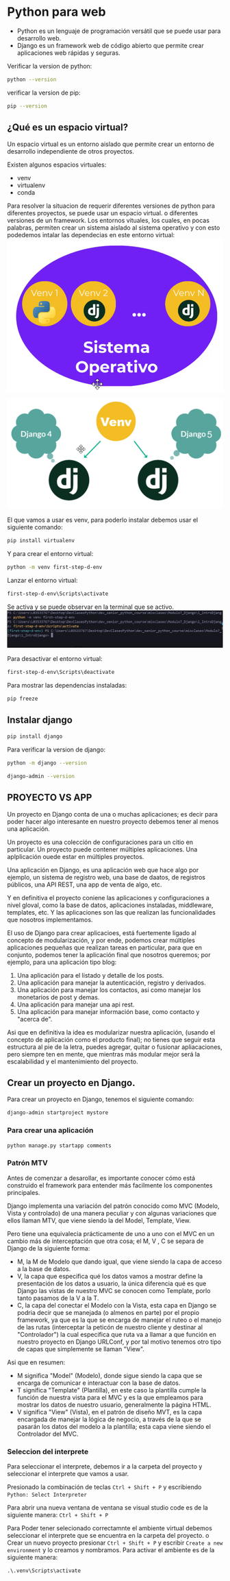 # Python para web

- Python es un lenguaje de programación versátil que se puede usar para desarrollo web.
- Django es un framework web de código abierto que permite crear aplicaciones web rápidas y seguras.

Verificar la version de python:

```bash
python --version
```

verificar la version de pip:

```bash
pip --version
```

## ¿Qué es un espacio virtual?

Un espacio virtual es un entorno aislado que permite crear un entorno de desarrollo independiente de otros proyectos.

Existen algunos espacios virtuales:

- venv
- virtualenv
- conda

Para resolver la situacion de requerir diferentes versiones de python para diferentes proyectos, se puede usar un espacio virtual. o diferentes versiones de un framework. Los entornos vituales, los cuales, en pocas palabras, permiten crear un sistema aislado al sistema operativo y con esto podedemos intalar las dependecias en este entorno virtual:
![alt text](image.png)

![alt text](image-1.png)

El que vamos a usar es venv, para poderlo instalar debemos usar el siguiente comando:

```bash
pip install virtualenv
```

Y para crear el entorno virtual:

```bash
python -m venv first-step-d-env
```

Lanzar el entorno virtual:

```bash
first-step-d-env\Scripts\activate
```

Se activa y se puede observar en la terminal que se activo.
![alt text](image-2.png)

Para desactivar el entorno virtual:

```bash
first-step-d-env\Scripts\deactivate
```

Para mostrar las dependencias instaladas:

```bash
pip freeze
```

## Instalar django

```bash
pip install django
```

Para verificar la version de django:

```bash
python -m django --version
```

```bash
django-admin --version
```

## PROYECTO VS APP

Un proyecto en Django conta de una o muchas aplicaciones; es decir para poder hacer algo interesante en nuestro proyecto debemos tener al menos una aplicación.

Un proyecto es una colección de configuraciones para un citio en particular. Un proyecto puede contener múltiples aplicaciones. Una aplplicación ouede estar en múltiples proyectos.

Una aplicación en Django, es una aplicación web que hace algo por ejemplo, un sistema de registro web, una base de daatos, de registros públicos, una API REST, una app de venta de algo, etc.

Y en definitiva el proyecto coniene las aplicaciones y configuraciones a nivel gloval, como la base de datos, aplicaciones instaladas, middleware, templates, etc. Y las aplicaciones son las que realizan las funcionalidades que nosotros implementamos.

El uso de Django para crear aplicacioes, está fuertemente ligado al concepto de modularización, y por ende, podemos crear múltiples aplicaciones pequeñas que realizan tareas en particular, para que en conjunto, podemos tener la aplicación final que nosotros queremos; por ejemplo, para una aplicación tipo blog:

1. Una aplicación para el listado y detalle de los posts.
2. Una aplicación para manejar la autenticación, registro y derivados.
3. Una aplicación para manejar los contactos, asi como manejar los monetarios de post y demas.
4. Una aplicación para manejar una api rest.
5. Una aplicación para manejar información base, como contacto y "acerca de".

Asi que en definitiva la idea es modularizar nuestra aplicación, (usando el concepto de aplicación como el producto final); no tienes que seguir esta estructura al pie de la letra, puedes agregar, quitar o fusionar apliacaciones, pero siempre ten en mente, que mientras más modular mejor será la escalabilidad y el mantenimiento del proyecto.

## Crear un proyecto en Django.

Para crear un proyecto en Django, tenemos el siguiente comando:

```bash
django-admin startproject mystore
```

### Para crear una aplicación

```bash
python manage.py startapp comments
```

### Patrón MTV

Antes de comenzar a desarollar, es importante conocer cómo está construido el framework para entender más facilmente los componentes principales.

Django implementa una variación del patrón conocido como MVC (Modelo, Vista y controlado) de una manera peculiar y con algunas variaciones que ellos llaman MTV, que viene siendo la del Model, Template, View.

Pero tiene una equivalecia prácticamente de uno a uno con el MVC en un cambio más de interceptación que otra cosa; el M, V , C se separa de Django de la siguiente forma:

- M, la M de Modelo que dando igual, que viene siendo la capa de acceso a la base de datos.
- V, la capa que especifica qué los datos vamos a mostrar define la presentación de los datos a usuario, la única diferencia qué es que Django las vistas de nuestro MVC se conocen como Template, porlo tanto pasamos de la V a la T.
- C, la capa del conectar el Modelo con la Vista, esta capa en Django se podria decir que se manejada (o almenos en parte) por el propio framework, ya que es la que se encarga de manejar el ruteo o el manejo de las rutas (interceptar la peticón de nuestro cliente y destinar al "Controlador") la cual especifica que ruta va a llamar a que función en nuestro proyecto en Django URLConf, y por tal motivo tenemos otro tipo de capas que simplemente se llaman "View".

Asi que en resumen:

- M significa "Model" (Modelo), donde sigue siendo la capa que se encarga de comunicar e interactuar con la base de datos.
- T significa "Template" (Plantilla), en este caso la plantilla cumple la función de nuestra vista para el MVC y es la que empleamos para mostrar los datos de nuestro usuario, generalmente la página HTML.
- V significa "View" (Vista), en el patrón de diseño MVT, es la capa encargada de manejar la lógica de negocio, a través de la que se pasarán los datos del modelo a la plantilla; esta capa viene siendo el Controlador del MVC.

### Seleccion del interprete

Para seleccionar el interprete, debemos ir a la carpeta del proyecto y seleccionar el interprete que vamos a usar.

Presionado la combinación de teclas `Ctrl + Shift + P` y escribiendo `Python: Select Interpreter`

Para abrir una nueva ventana de ventana se visual studio code es de la siguiente manera:
`Ctrl + Shift + P`

Para Poder tener selecionado correctamnte el ambiente virtual debemos seleccionar el interprete que se encuentra en la carpeta del proyecto. o Crear un nuevo proyecto presionar `Ctrl + Shift + P` y escribir `Create a new environment` y lo creamos y nombramos. Para activar el ambiente es de la siguiente manera:

```
.\.venv\Scripts\activate
```
